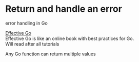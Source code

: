 # Return and handle an error
error handling in Go

[Effective Go](https://go.dev/doc/effective_go#multiple-returns)  
Effective Go is like an online book with best practices for Go.  
Will read after all tutorials  

Any Go function can return multiple values  
